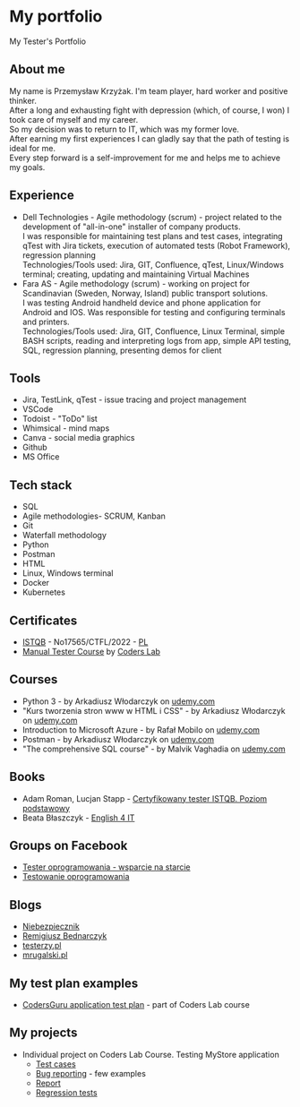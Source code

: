 # My portfolio
My Tester's Portfolio
## About me
My name is Przemysław Krzyżak. I'm team player, hard worker and positive thinker.  
After a long and exhausting fight with depression (which, of course, I won) I took care of myself and my career.  
So my decision was to return to IT, which was my former love.    
After earning my first experiences I can gladly say that the path of testing is ideal for me.  
Every step forward is a self-improvement for me and helps me to achieve my goals.  
## Experience
- Dell Technologies - Agile methodology (scrum) - project related to the development of "all-in-one" installer of company products.  
I was responsible for maintaining test plans and test cases, integrating qTest with Jira tickets, execution of automated tests (Robot Framework), regression planning   
Technologies/Tools used: Jira, GIT, Confluence, qTest, Linux/Windows terminal; creating, updating and maintaining Virtual Machines 
- Fara AS - Agile methodology (scrum) - working on project for Scandinavian (Sweden, Norway, Island) public transport solutions.  
I was testing Android handheld device and phone application for Android and IOS. Was responsible for testing and configuring terminals and printers.  
Technologies/Tools used: Jira, GIT, Confluence, Linux Terminal, simple BASH scripts, reading and interpreting logs from app, simple API testing, SQL, regression planning, presenting demos for client  
## Tools
- Jira, TestLink, qTest - issue tracing and project management
- VSCode 
- Todoist - "ToDo" list 
- Whimsical - mind maps
- Canva - social media graphics
- Github
- MS Office 
## Tech stack
- SQL
- Agile methodologies- SCRUM, Kanban
- Git
- Waterfall methodology
- Python 
- Postman
- HTML 
- Linux, Windows terminal
- Docker
- Kubernetes
## Certificates
- [ISTQB](https://drive.google.com/file/d/1bB8aBwBpt4k5RcqQRbAmGRLrTCXQvo-G/view?usp=sharing) - No17565/CTFL/2022 - [PL](https://drive.google.com/file/d/18Ycd6-iDSAFnyQGzEw1uXf9__uk7Yb1W/view?usp=sharing)
- [Manual Tester Course](https://drive.google.com/file/d/1lIGff9QsxJsbfT_k1-6tUISk_a3GUhVR/view?usp=sharing) by [Coders Lab](https://coderslab.pl/pl/tester-manualny)
## Courses
- Python 3 - by Arkadiusz Włodarczyk on [udemy.com](https://www.udemy.com)
- "Kurs tworzenia stron www w HTML i CSS" - by Arkadiusz Włodarczyk on [udemy.com](https://www.udemy.com)
- Introduction to Microsoft Azure - by Rafał Mobilo on [udemy.com](https://www.udemy.com)
- Postman - by Arkadiusz Włodarczyk on [udemy.com](https://www.udemy.com)
- "The comprehensive SQL course" - by Malvik Vaghadia on [udemy.com](https://www.udemy.com)
## Books
- Adam Roman, Lucjan Stapp - [Certyfikowany tester ISTQB. Poziom podstawowy](https://helion.pl/ksiazki/certyfikowany-tester-istqb-poziom-podstawowy-adam-roman-lucjan-stapp,ctispp.htm#format/d)
- Beata Błaszczyk - [English 4 IT](https://helion.pl/ksiazki/english-4-it-praktyczny-kurs-jezyka-angielskiego-dla-specjalistow-it-i-nie-tylko-beata-blaszczyk,anginv.htm#format/d)
## Groups on Facebook
- [Tester oprogramowania - wsparcie na starcie](https://www.facebook.com/groups/testeroprogramowania/)
- [Testowanie oprogramowania](https://www.facebook.com/groups/TestowanieOprogramowania/)
## Blogs
- [Niebezpiecznik](https://niebezpiecznik.pl/)
- [Remigiusz Bednarczyk](https://remigiuszbednarczyk.pl/)
- [testerzy.pl](https://testerzy.pl/)
- [mrugalski.pl](https://mrugalski.pl/)
## My test plan examples
- [CodersGuru application test plan](https://drive.google.com/file/d/1smUBvoyGnuBIS3myzgfeGhSmpIEGEy0B/view?usp=sharing) - part of Coders Lab course
## My projects
- Individual project on Coders Lab Course. Testing MyStore application
  - [Test cases](https://drive.google.com/drive/folders/1_536hZX2PHRaGZ7y289ljaR9Eh4cVv8R?usp=sharing)
  - [Bug reporting](https://drive.google.com/drive/folders/1D6fhoDMYepwBQqQLTDIMiZfWLFqFSQxi?usp=sharing) - few examples
  - [Report](https://drive.google.com/file/d/1I7cPSBommyedKf3ugq4RiTOHiKAn243e/view?usp=sharing)
  - [Regression tests](https://drive.google.com/file/d/1vyGDJMAA4x7YV2-6gXko7LvSzYfM1X3W/view?usp=sharing)
